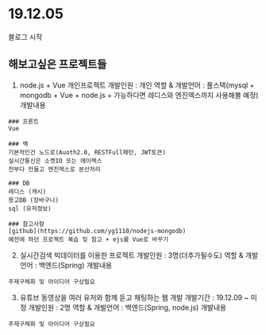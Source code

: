 # 19.12.05
블로그 시작

## 해보고싶은 프로젝트들
1. node.js + Vue 개인프로젝트
개발인원 : 개인
역할 & 개발언어 : 풀스택(mysql + mongodb + Vue + node.js + 가능하다면 레디스와 엔진엑스까지 사용해볼 예정)
개발내용
```
### 프론트
Vue

### 백
기본적인건 노드로(Auoth2.0, RESTFull패턴, JWT토큰)
실시간통신은 소켓IO 또는 에이젝스
전부다 만들고 엔진엑스로 분산처리

### DB
레디스 (캐시)
몽고DB (장바구니)
sql (유저정보)

### 참고사항
[github](https://github.com/yg1110/nodejs-mongodb)
예전에 하던 프로젝트 복습 및 참고 + ejs를 Vue로 바꾸기
```

2. 실시간검색 빅데이터를 이용한 프로젝트
개발인원 : 3명(더추가될수도)
역할 & 개발언어 : 백엔드(Spring)
개발내용
```
주제구체화 및 아이디어 구상필요
```

3. 유튜브 동영상을 여러 유저와 함께 듣고 채팅하는 웹 개발
개발기간 : 19.12.09 ~ 미정
개발인원 : 2명
역할 & 개발언어 : 백엔드(Spring, node.js)
개발내용
```
주제구체화 및 아이디어 구상필요
```
